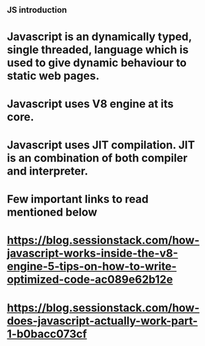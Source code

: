## JS introduction

# Javascript is an dynamically typed, single threaded, language which is used to give dynamic behaviour to static web pages.

# Javascript uses V8 engine at its core.

# Javascript uses JIT compilation. JIT is an combination of both compiler and interpreter.

# Few important links to read mentioned below

# https://blog.sessionstack.com/how-javascript-works-inside-the-v8-engine-5-tips-on-how-to-write-optimized-code-ac089e62b12e

# https://blog.sessionstack.com/how-does-javascript-actually-work-part-1-b0bacc073cf
